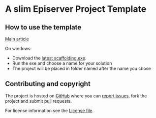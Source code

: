 # A slim Episerver Project Template



## How to use the template
[Main article](usage.html)

On windows:

  * Download the [latest scaffolding.exe](http://github.com/Arthyon/Episerver.Basis.Slim/releases).
  * Run the exe and choose a name for your solution
  * The project will be placed in folder named after the name you chose



Contributing and copyright
--------------------------

The project is hosted on [GitHub][gh] where you can [report issues][issues], fork the project and submit pull requests.

For license information see the [License file][license].

  [gh]: https://github.com/Arthyon/Episerver.Basis.Slim
  [issues]: https://github.com/Arthyon/Episerver.Basis.Slim/issues
  [license]: http://github.com/Arthyon/Episerver.Basis.Slim/blob/master/LICENSE.txt